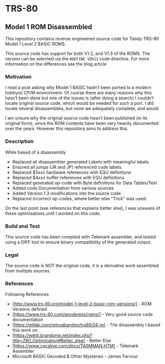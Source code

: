 # TRS-80

## Model 1 ROM Disassembled

This repository contains reverse engineered source code for Tandy TRS-80 Model 1 Level 2 BASIC ROMS. 

This source code has support for both V1.2, and V1.3 of the ROMS. The version can be selected via the `#DEFINE VER13` code directive. For more information on the differences see the blog article

### Motivation

I read a post asking why Model 1 BASIC hadn’t been ported to a modern hobbyist CP/M environment. Of course there are many reasons why this hasn’t been done but one of the issues is (after doing a search) I couldn’t locate original source code, which would be needed for such a port. I did locate several disassemblies, but none we adequately complete, and would 

I am unsure why the original source code hasn’t been published (in its original form), since the ROM contents have been very heavily documented over the years. However this repository aims to address this.

### Description

While based of a disassembly 

* Replaced all disassembler generated Labels with meaningful labels
* Ensured all jumps (JR and JP) referenced code labels.
* Replaced $3xxx hardware references with EQU definitions
* Replaced $4xxx buffer references with EQU definitions
* Replaced generated op-code with Byte definitions for Data Tables/Text
* Added code Documentation from various sources
* Added Version 1.3 modifications into the source code
* Replaced incorrect op-codes, where better else "Trick" was used.

On the last point (see references that explains better else), I was unaware of these optimisations until I worked on this code.

### Build and Test

This source code has been compiled with Telemark assembler, and tested using a DIFF tool to ensure binary compatibility of the generated output.

### Legal

The source code is NOT the original code, it is a derivative work assembled from multiple sources.

### References

Following References
* [http://www.trs-80.org/model-1-level-2-basic-rom-versions/] - ROM Versions defined
* [https://www.trs-80.com/wordpress/roms/] - Very good source code documentation
* [https://gitlab.com/retroabandon/trs80i34-re] - The disassembly I based this work on.
* [https://wikiti.brandonw.net/index.php?title=Z80_Optimization#Better_else] - Better Else
* [https://www.cpcalive.com/docs/TASMMAN.HTM] - Telemark Assembler
* Microsoft BASIC Decoded & Other Mysteries - James Farvour

